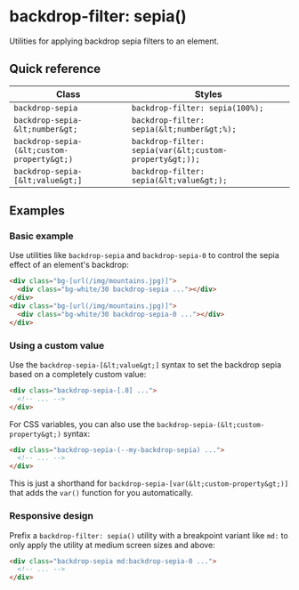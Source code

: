 # backdrop-filter: sepia()

Utilities for applying backdrop sepia filters to an element.


## Quick reference

| Class | Styles |
|---|---|
| `backdrop-sepia` | `backdrop-filter: sepia(100%);` |
| `backdrop-sepia-&lt;number&gt;` | `backdrop-filter: sepia(&lt;number&gt;%);` |
| `backdrop-sepia-(&lt;custom-property&gt;)` | `backdrop-filter: sepia(var(&lt;custom-property&gt;));` |
| `backdrop-sepia-[&lt;value&gt;]` | `backdrop-filter: sepia(&lt;value&gt;);` |

## Examples

### Basic example

Use utilities like `backdrop-sepia` and `backdrop-sepia-0` to control the sepia effect of an element's backdrop:

```html
<div class="bg-[url(/img/mountains.jpg)]">
  <div class="bg-white/30 backdrop-sepia ..."></div>
</div>
<div class="bg-[url(/img/mountains.jpg)]">
  <div class="bg-white/30 backdrop-sepia-0 ..."></div>
</div>
```

### Using a custom value

Use the `backdrop-sepia-[&lt;value&gt;]` syntax to set the backdrop sepia based on a completely custom value:

```html
<div class="backdrop-sepia-[.8] ...">
  <!-- ... -->
</div>
```

For CSS variables, you can also use the `backdrop-sepia-(&lt;custom-property&gt;)` syntax:

```html
<div class="backdrop-sepia-(--my-backdrop-sepia) ...">
  <!-- ... -->
</div>
```

This is just a shorthand for `backdrop-sepia-[var(&lt;custom-property&gt;)]` that adds the `var()` function for you automatically.

### Responsive design

Prefix a `backdrop-filter: sepia()` utility with a breakpoint variant like `md:` to only apply the utility at medium screen sizes and above:

```html
<div class="backdrop-sepia md:backdrop-sepia-0 ...">
  <!-- ... -->
</div>
```

